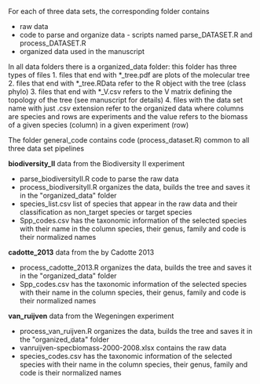 For each of three data sets, the corresponding folder contains
- raw data
- code to parse and organize data - scripts named parse_DATASET.R and process_DATASET.R
- organized data used in the manuscript

In all data folders there is a organized_data folder: this folder has three types of files
    1. files that end with *_tree.pdf are plots of the molecular tree
    2. files that end with *_tree.RData refer to the R object with the tree (class phylo)
    3. files that end with *_V.csv refers to the V matrix defining the topology of the tree (see manuscript for details)
    4. files with the data set name with just .csv extension refer to the organized data where columns are species and rows are experiments and the value refers to the biomass of a given species (column) in a given experiment (row)

The folder general_code contains code (process_dataset.R) common to all three data set pipelines


**biodiversity_II** data from the Biodiversity II experiment 
  - parse_biodiversityII.R code to parse the raw data
  - process_biodiversityII.R organizes the data, builds the tree and saves it in the "organized_data" folder
  - species_list.csv list of species that appear in the raw data and their classification as non_target species or target species
  - Spp_codes.csv has the taxonomic information of the selected species with their name in the column species, their genus, family and code is their normalized names


**cadotte_2013** data from the by Cadotte 2013
  - process_cadotte_2013.R organizes the data, builds the tree and saves it in the "organized_data" folder
  - Spp_codes.csv has the taxonomic information of the selected species with their name in the column species, their genus, family and code is their normalized names


**van_ruijven** data from the Wegeningen experiment
  - process_van_ruijven.R organizes the data, builds the tree and saves it in the "organized_data" folder
  - vanruijven-specbiomass-2000-2008.xlsx contains the raw data
  - species_codes.csv has the taxonomic information of the selected species with their name in the column species, their genus, family and code is their normalized names

